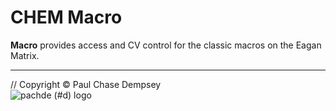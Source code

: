 # CHEM Macro

**Macro** provides access and CV control for the classic macros on the Eagan Matrix.

---

// Copyright © Paul Chase Dempsey\
![pachde (#d) logo](./image/Logo.svg)
